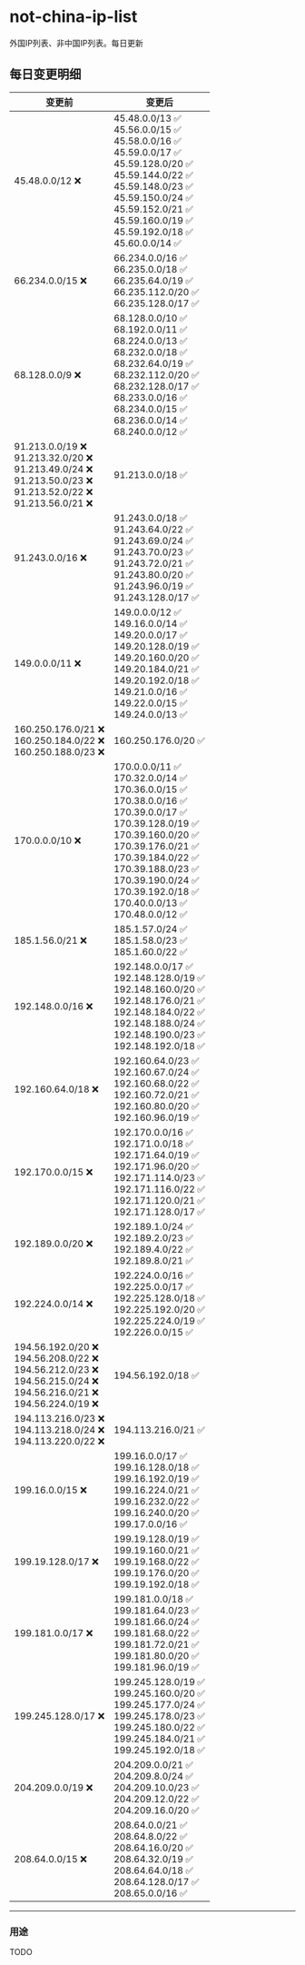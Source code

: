 # not-china-ip-list
外国IP列表、非中国IP列表。每日更新

每日变更明细
--------------------
|  变更前   | 变更后 |
|  ----  | ----  |
|  45.48.0.0/12 :x:  | 45.48.0.0/13 :white_check_mark: <br> 45.56.0.0/15 :white_check_mark: <br> 45.58.0.0/16 :white_check_mark: <br> 45.59.0.0/17 :white_check_mark: <br> 45.59.128.0/20 :white_check_mark: <br> 45.59.144.0/22 :white_check_mark: <br> 45.59.148.0/23 :white_check_mark: <br> 45.59.150.0/24 :white_check_mark: <br> 45.59.152.0/21 :white_check_mark: <br> 45.59.160.0/19 :white_check_mark: <br> 45.59.192.0/18 :white_check_mark: <br> 45.60.0.0/14 :white_check_mark: <br>  | 
|  66.234.0.0/15 :x:  | 66.234.0.0/16 :white_check_mark: <br> 66.235.0.0/18 :white_check_mark: <br> 66.235.64.0/19 :white_check_mark: <br> 66.235.112.0/20 :white_check_mark: <br> 66.235.128.0/17 :white_check_mark: <br>  | 
|  68.128.0.0/9 :x:  | 68.128.0.0/10 :white_check_mark: <br> 68.192.0.0/11 :white_check_mark: <br> 68.224.0.0/13 :white_check_mark: <br> 68.232.0.0/18 :white_check_mark: <br> 68.232.64.0/19 :white_check_mark: <br> 68.232.112.0/20 :white_check_mark: <br> 68.232.128.0/17 :white_check_mark: <br> 68.233.0.0/16 :white_check_mark: <br> 68.234.0.0/15 :white_check_mark: <br> 68.236.0.0/14 :white_check_mark: <br> 68.240.0.0/12 :white_check_mark: <br>  | 
|  91.213.0.0/19 :x: <br> 91.213.32.0/20 :x: <br> 91.213.49.0/24 :x: <br> 91.213.50.0/23 :x: <br> 91.213.52.0/22 :x: <br> 91.213.56.0/21 :x: <br> | 91.213.0.0/18 :white_check_mark: | 
|  91.243.0.0/16 :x:  | 91.243.0.0/18 :white_check_mark: <br> 91.243.64.0/22 :white_check_mark: <br> 91.243.69.0/24 :white_check_mark: <br> 91.243.70.0/23 :white_check_mark: <br> 91.243.72.0/21 :white_check_mark: <br> 91.243.80.0/20 :white_check_mark: <br> 91.243.96.0/19 :white_check_mark: <br> 91.243.128.0/17 :white_check_mark: <br>  | 
|  149.0.0.0/11 :x:  | 149.0.0.0/12 :white_check_mark: <br> 149.16.0.0/14 :white_check_mark: <br> 149.20.0.0/17 :white_check_mark: <br> 149.20.128.0/19 :white_check_mark: <br> 149.20.160.0/20 :white_check_mark: <br> 149.20.184.0/21 :white_check_mark: <br> 149.20.192.0/18 :white_check_mark: <br> 149.21.0.0/16 :white_check_mark: <br> 149.22.0.0/15 :white_check_mark: <br> 149.24.0.0/13 :white_check_mark: <br>  | 
|  160.250.176.0/21 :x: <br> 160.250.184.0/22 :x: <br> 160.250.188.0/23 :x: <br> | 160.250.176.0/20 :white_check_mark: | 
|  170.0.0.0/10 :x:  | 170.0.0.0/11 :white_check_mark: <br> 170.32.0.0/14 :white_check_mark: <br> 170.36.0.0/15 :white_check_mark: <br> 170.38.0.0/16 :white_check_mark: <br> 170.39.0.0/17 :white_check_mark: <br> 170.39.128.0/19 :white_check_mark: <br> 170.39.160.0/20 :white_check_mark: <br> 170.39.176.0/21 :white_check_mark: <br> 170.39.184.0/22 :white_check_mark: <br> 170.39.188.0/23 :white_check_mark: <br> 170.39.190.0/24 :white_check_mark: <br> 170.39.192.0/18 :white_check_mark: <br> 170.40.0.0/13 :white_check_mark: <br> 170.48.0.0/12 :white_check_mark: <br>  | 
|  185.1.56.0/21 :x:  | 185.1.57.0/24 :white_check_mark: <br> 185.1.58.0/23 :white_check_mark: <br> 185.1.60.0/22 :white_check_mark: <br>  | 
|  192.148.0.0/16 :x:  | 192.148.0.0/17 :white_check_mark: <br> 192.148.128.0/19 :white_check_mark: <br> 192.148.160.0/20 :white_check_mark: <br> 192.148.176.0/21 :white_check_mark: <br> 192.148.184.0/22 :white_check_mark: <br> 192.148.188.0/24 :white_check_mark: <br> 192.148.190.0/23 :white_check_mark: <br> 192.148.192.0/18 :white_check_mark: <br>  | 
|  192.160.64.0/18 :x:  | 192.160.64.0/23 :white_check_mark: <br> 192.160.67.0/24 :white_check_mark: <br> 192.160.68.0/22 :white_check_mark: <br> 192.160.72.0/21 :white_check_mark: <br> 192.160.80.0/20 :white_check_mark: <br> 192.160.96.0/19 :white_check_mark: <br>  | 
|  192.170.0.0/15 :x:  | 192.170.0.0/16 :white_check_mark: <br> 192.171.0.0/18 :white_check_mark: <br> 192.171.64.0/19 :white_check_mark: <br> 192.171.96.0/20 :white_check_mark: <br> 192.171.114.0/23 :white_check_mark: <br> 192.171.116.0/22 :white_check_mark: <br> 192.171.120.0/21 :white_check_mark: <br> 192.171.128.0/17 :white_check_mark: <br>  | 
|  192.189.0.0/20 :x:  | 192.189.1.0/24 :white_check_mark: <br> 192.189.2.0/23 :white_check_mark: <br> 192.189.4.0/22 :white_check_mark: <br> 192.189.8.0/21 :white_check_mark: <br>  | 
|  192.224.0.0/14 :x:  | 192.224.0.0/16 :white_check_mark: <br> 192.225.0.0/17 :white_check_mark: <br> 192.225.128.0/18 :white_check_mark: <br> 192.225.192.0/20 :white_check_mark: <br> 192.225.224.0/19 :white_check_mark: <br> 192.226.0.0/15 :white_check_mark: <br>  | 
|  194.56.192.0/20 :x: <br> 194.56.208.0/22 :x: <br> 194.56.212.0/23 :x: <br> 194.56.215.0/24 :x: <br> 194.56.216.0/21 :x: <br> 194.56.224.0/19 :x: <br> | 194.56.192.0/18 :white_check_mark: | 
|  194.113.216.0/23 :x: <br> 194.113.218.0/24 :x: <br> 194.113.220.0/22 :x: <br> | 194.113.216.0/21 :white_check_mark: | 
|  199.16.0.0/15 :x:  | 199.16.0.0/17 :white_check_mark: <br> 199.16.128.0/18 :white_check_mark: <br> 199.16.192.0/19 :white_check_mark: <br> 199.16.224.0/21 :white_check_mark: <br> 199.16.232.0/22 :white_check_mark: <br> 199.16.240.0/20 :white_check_mark: <br> 199.17.0.0/16 :white_check_mark: <br>  | 
|  199.19.128.0/17 :x:  | 199.19.128.0/19 :white_check_mark: <br> 199.19.160.0/21 :white_check_mark: <br> 199.19.168.0/22 :white_check_mark: <br> 199.19.176.0/20 :white_check_mark: <br> 199.19.192.0/18 :white_check_mark: <br>  | 
|  199.181.0.0/17 :x:  | 199.181.0.0/18 :white_check_mark: <br> 199.181.64.0/23 :white_check_mark: <br> 199.181.66.0/24 :white_check_mark: <br> 199.181.68.0/22 :white_check_mark: <br> 199.181.72.0/21 :white_check_mark: <br> 199.181.80.0/20 :white_check_mark: <br> 199.181.96.0/19 :white_check_mark: <br>  | 
|  199.245.128.0/17 :x:  | 199.245.128.0/19 :white_check_mark: <br> 199.245.160.0/20 :white_check_mark: <br> 199.245.177.0/24 :white_check_mark: <br> 199.245.178.0/23 :white_check_mark: <br> 199.245.180.0/22 :white_check_mark: <br> 199.245.184.0/21 :white_check_mark: <br> 199.245.192.0/18 :white_check_mark: <br>  | 
|  204.209.0.0/19 :x:  | 204.209.0.0/21 :white_check_mark: <br> 204.209.8.0/24 :white_check_mark: <br> 204.209.10.0/23 :white_check_mark: <br> 204.209.12.0/22 :white_check_mark: <br> 204.209.16.0/20 :white_check_mark: <br>  | 
|  208.64.0.0/15 :x:  | 208.64.0.0/21 :white_check_mark: <br> 208.64.8.0/22 :white_check_mark: <br> 208.64.16.0/20 :white_check_mark: <br> 208.64.32.0/19 :white_check_mark: <br> 208.64.64.0/18 :white_check_mark: <br> 208.64.128.0/17 :white_check_mark: <br> 208.65.0.0/16 :white_check_mark: <br>  | 

--------------------
### 用途
TODO
